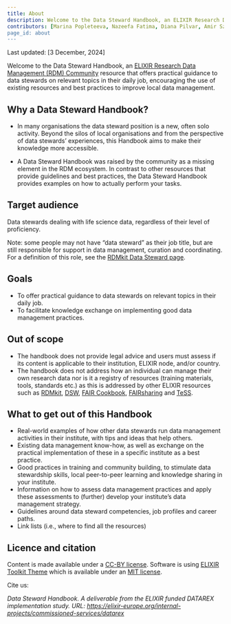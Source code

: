 ```yaml
---
title: About
description: Welcome to the Data Steward Handbook, an ELIXIR Research Data Management (RDM) Community resource that offers practical guidance to data stewards on relevant topics in their daily job, encouraging the use of existing resources and best practices to improve local data management.
contributors: [Marina Popleteeva, Nazeefa Fatima, Diana Pilvar, Amir Szitenberg, Niclas Jareborg, Helena Schnitzer, Flavio Licciulli, Carmen Reverté, Bojan Kverh, Teresa D'Altri, Paulette Lieby, Gil Poiares-Oliveira, Jeanne Wilbrandt, Katharina Heil, Elin Kronander]
page_id: about
---
```


Last updated: [3 December, 2024]

Welcome to the Data Steward Handbook, an [ELIXIR Research Data Management (RDM) Community](https://elixir-europe.org/communities/research-data-management) resource that offers practical guidance to data stewards on relevant topics in their daily job, encouraging the use of existing resources and best practices to improve local data management.

## Why a Data Steward Handbook?

* In many organisations the data steward position is a new, often solo activity. Beyond the silos of local organisations and from the perspective of data stewards’ experiences, this Handbook aims to make their knowledge more accessible.

* A Data Steward Handbook was raised by the community as a missing element in the RDM ecosystem. In contrast to other resources that provide guidelines and best practices, the Data Steward Handbook provides examples on how to actually perform your tasks. 

## Target audience 

Data stewards dealing with life science data, regardless of their level of proficiency. 

Note: some people may not have “data steward” as their job title, but are still responsible for support in data management, curation and coordinating. For a definition of this role, see the [RDMkit Data Steward page](https://rdmkit.elixir-europe.org/data_steward).

## Goals

* To offer practical guidance to data stewards on relevant topics in their daily job.
* To facilitate knowledge exchange on implementing good data management practices. 

## Out of scope

* The handbook does not provide legal advice and users must assess if its content is applicable to their institution, ELIXIR node, and/or country. 
* The handbook does not address how an individual can manage their own research data nor is it a registry of resources (training materials, tools, standards etc.) as this is addressed by other ELIXIR resources such as [RDMkit](https://rdmkit.elixir-europe.org/), [DSW](https://ds-wizard.org/), [FAIR Cookbook](https://faircookbook.elixir-europe.org/content/home.html), [FAIRsharing](https://fairsharing.org/) and [TeSS](https://tess.elixir-europe.org/).

## What to get out of this Handbook

* Real-world examples of how other data stewards run data management activities in their institute, with tips and ideas that help others.
* Existing data management know-how, as well as exchange on the practical implementation of these in a specific institute as a best practice. 
* Good practices in training and community building, to stimulate data stewardship skills, local peer-to-peer learning and knowledge sharing in your institute.
* Information on how to assess data management practices and apply these assessments to (further) develop your institute’s data management strategy.
* Guidelines around data steward competencies, job profiles and career paths.
* Link lists (i.e., where to find all the resources)

## Licence and citation

Content is made available under a [CC-BY license](https://creativecommons.org/licenses/by/4.0/). Software is using [ELIXIR Toolkit Theme](https://elixir-belgium.github.io/elixir-toolkit-theme/) which is available under an [MIT license](https://opensource.org/license/mit). <!--For full details on licensing, please visit our License document -->

Cite us: 

*Data Steward Handbook. A deliverable from the ELIXIR funded DATAREX implementation study. URL: https://elixir-europe.org/internal-projects/commissioned-services/datarex*
